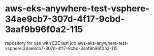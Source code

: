 # aws-eks-anywhere-test-vsphere-34ae9cb7-307d-4f17-9cbd-3aaf9b96f0a2-115
repository for use with E2E test job aws-eks-anywhere-test-vsphere:34ae9cb7-307d-4f17-9cbd-3aaf9b96f0a2-115
